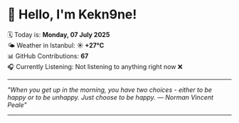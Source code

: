 # 👋 Hello, I'm Kekn9ne!

🗓️ Today is: **Monday, 07 July 2025**  
🌤️ Weather in Istanbul: **☀️   +27°C**  
📊 GitHub Contributions: **67**  
🎧 Currently Listening: Not listening to anything right now ❌

---

_"When you get up in the morning, you have two choices - either to be happy or to be unhappy. Just choose to be happy. — *Norman Vincent Peale*"_

---
